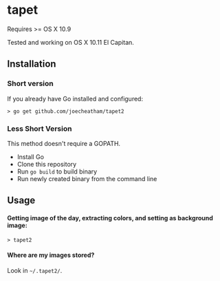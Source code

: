 tapet
=========
Requires >= OS X 10.9

Tested and working on OS X 10.11 El Capitan.

## Installation

### Short version

If you already have Go installed and configured:

```> go get github.com/joecheatham/tapet2```

### Less Short Version

This method doesn't require a GOPATH.

- Install Go
- Clone this repository
- Run `go build` to build binary
- Run newly created binary from the command line

## Usage

#### Getting image of the day, extracting colors, and setting as background image:
`> tapet2`

#### Where are my images stored?
Look in `~/.tapet2/`.
